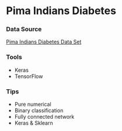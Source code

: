 Pima Indians Diabetes
======

### Data Source
[Pima Indians Diabetes Data Set](https://archive.ics.uci.edu/ml/machine-learning-databases/pima-indians-diabetes/pima-indians-diabetes.data)

### Tools
* Keras
* TensorFlow

### Tips
* Pure numerical
* Binary classification
* Fully connected network
* Keras & Sklearn

